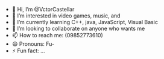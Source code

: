 - 👋 Hi, I’m @VctorCastellar
- 👀 I’m interested in video games, music, and 
- 🌱 I’m currently learning C++, java, JavaScript, Visual Basic
- 💞️ I’m looking to collaborate on anyone who wants me
- 📫 How to reach me: (09852773610)
- 😄 Pronouns: Fu-
- ⚡ Fun fact: ...

<!---
VctorCastellar/VctorCastellar is a ✨ special ✨ repository because its `README.md` (this file) appears on your GitHub profile.
You can click the Preview link to take a look at your changes.
--->
